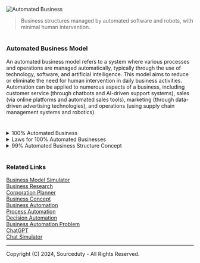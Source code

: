 ![Automated Business](https://github.com/sourceduty/Automated_Business/assets/123030236/abbf620a-21f8-49a0-a2b7-9a0cca3cc26f)

> Business structures managed by automated software and robots, with minimal human intervention.

#
### Automated Business Model

An automated business model refers to a system where various processes and operations are managed automatically, typically through the use of technology, software, and artificial intelligence. This model aims to reduce or eliminate the need for human intervention in daily business activities. Automation can be applied to numerous aspects of a business, including customer service (through chatbots and AI-driven support systems), sales (via online platforms and automated sales tools), marketing (through data-driven advertising technologies), and operations (using supply chain management systems and robotics).

#

<details><summary>100% Automated Business</summary>
<br>

### 100% Automated Business

While many aspects of a business can be automated, achieving a 100% automated business is challenging and depends heavily on the nature of the industry. Some sectors, like manufacturing and digital services, can approach near-complete automation with current technologies. For instance, a fully automated manufacturing line might operate with robotic assembly systems, and an online business might run with software handling everything from sales to customer interactions. However, strategic decision-making, creative processes, and areas requiring nuanced human judgment still largely depend on human input. As technology advances, the scope of automation will increase, but a completely automated business in all aspects remains a hypothetical scenario for most industries.

<br>
</details>

<details><summary>Laws for 100% Automated Businesses</summary>
<br>

#
### Laws for 100% Automated Businesses

Navigating the legal landscape for a fully automated business presents unique challenges. Regulatory frameworks often lag behind technological advancements, creating gray areas in compliance. Key legal considerations include liability issues, where determining responsibility for mistakes made by autonomous systems can be complex. For instance, if an automated system causes financial loss to a customer or breaches data privacy laws, pinpointing accountability is not straightforward. Additionally, employment laws must be addressed, particularly in regions where automation might lead to significant job displacement. Intellectual property rights, especially those concerning AI-generated content and inventions, also require clear guidelines. As such, businesses aiming for full automation must carefully consider existing laws and stay prepared for emerging legislation tailored to advanced technologies.

<br>
</details>

<details><summary>99% Automated Business Structure Concept</summary>
<br>

#
### 99% Automated Business Structure Concept

In a "99% Automated Business Model," almost the entire operation is managed by sophisticated software and robots, except for minimal human intervention that remains crucial for oversight and ethical considerations. While businesses like "Smart Manufacture," "Digital Retailer," "Automated Logistics," and "AI Content Studio" handle the bulk of operational tasks autonomously, the final decision-making, strategic planning, and critical problem-solving are overseen by a person through the Automated Business Manager 1 (ABM1). This ensures that while efficiency and consistency are maximized through automation, human insight and judgment are still integral, particularly for handling unexpected situations, ethical dilemmas, and complex decision-making that AI may not fully comprehend. This blend allows the business to leverage the benefits of automation while safeguarding against the limitations of current AI technologies, maintaining a balance that is crucial for long-term sustainability and adaptability.

```
          +-------------------------------------------------+
          |                      Person                      |
          +-------------------------------------------------+
                                  |
                                  |
              +-----------------------------------+
              |   Automated Business Manager 1   |
              +-----------------------------------+
                         |                   |
                         |                   |
            +---------------------+   +---------------------+
            |   Smart Manufacture |   |   Digital Retailer  |
            +---------------------+   +---------------------+
                   |                           |
                   |                           |
      +---------------------+       +---------------------+
      | Automated Logistics |       |   AI Content Studio |
      +---------------------+       +---------------------+
```

In the diagram above, specific types of automated businesses are identified, each representing a sector where automation is prevalent. "Smart Manufacture" utilizes advanced robotics and AI for product assembly and quality control. "Digital Retailer" leverages AI algorithms for inventory management, customer service via chatbots, and personalized marketing. Below them, "Automated Logistics" handles distribution and supply chain operations using drones and automated warehousing systems. "AI Content Studio" produces digital content, such as marketing materials and creative writing, using artificial intelligence. This structure highlights the diverse applications of automation across different sectors, all coordinated under the Automated Business Manager 1 (ABM1), ensuring that strategic and operational decisions align with overarching business goals, managed by one overseeing individual. This setup not only maximizes efficiency but also adapts dynamically to changes in demand and technology, offering a scalable model for expansive business ecosystems.

<br>
</details>

#
### Related Links

[Business Model Simulator](https://chat.openai.com/g/g-C8QfN0boj-business-model-simulator)
<br>
[Business Research](https://github.com/sourceduty/Business_Research)
<br>
[Corporation Planner](https://chat.openai.com/g/g-i960d9ZnH-corporation-planner)
<br>
[Business Concept](https://chat.openai.com/g/g-Xm4w9hlF5-business-concept)
<br>
[Business Automation](https://chat.openai.com/g/g-Y2GamnRIL-business-automation)
<br>
[Process Automation](https://github.com/sourceduty/Process_Automation)
<br>
[Decision Automation](https://chat.openai.com/g/g-yu3DyIRMI-decision-automation)
<br>
[Business Automation Problem](https://github.com/sourceduty/Business_Automation_Problem)
<br>
[ChatGPT](https://github.com/sourceduty/ChatGPT)
<br>
[Chat Simulator](https://github.com/sourceduty/Chat_Simulator)

***
Copyright (C) 2024, Sourceduty - All Rights Reserved.

